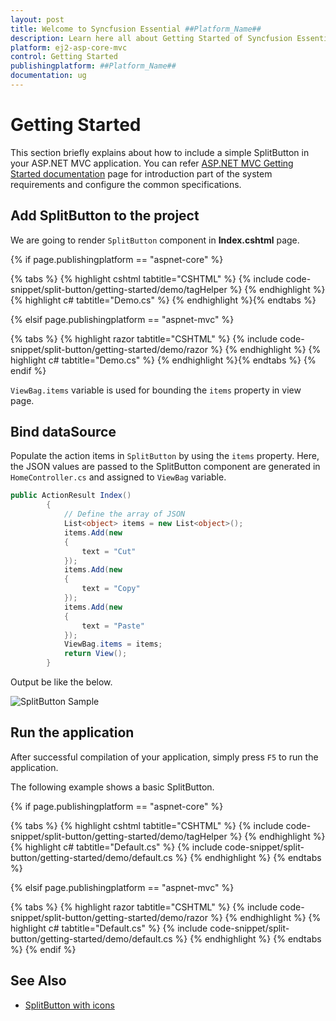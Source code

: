 ```yaml
---
layout: post
title: Welcome to Syncfusion Essential ##Platform_Name##
description: Learn here all about Getting Started of Syncfusion Essential ##Platform_Name## widgets based on HTML5 and jQuery.
platform: ej2-asp-core-mvc
control: Getting Started
publishingplatform: ##Platform_Name##
documentation: ug
---
```



# Getting Started

This section briefly explains about how to include a simple SplitButton in your ASP.NET MVC application. You can refer [ASP.NET MVC Getting Started documentation](../getting-started) page for introduction part of the system requirements and configure the common specifications.

## Add SplitButton to the project

We are going to render `SplitButton` component in **Index.cshtml** page.

{% if page.publishingplatform == "aspnet-core" %}

{% tabs %}
{% highlight cshtml tabtitle="CSHTML" %}
{% include code-snippet/split-button/getting-started/demo/tagHelper %}
{% endhighlight %}
{% highlight c# tabtitle="Demo.cs" %}
{% endhighlight %}{% endtabs %}

{% elsif page.publishingplatform == "aspnet-mvc" %}

{% tabs %}
{% highlight razor tabtitle="CSHTML" %}
{% include code-snippet/split-button/getting-started/demo/razor %}
{% endhighlight %}
{% highlight c# tabtitle="Demo.cs" %}
{% endhighlight %}{% endtabs %}
{% endif %}



`ViewBag.items` variable is used for bounding the `items` property in view page.

## Bind dataSource

Populate the action items in `SplitButton` by using the `items` property. Here, the JSON values are passed to the
SplitButton component are generated in `HomeController.cs` and assigned to `ViewBag` variable.

```cs
public ActionResult Index()
        {
            // Define the array of JSON
            List<object> items = new List<object>();
            items.Add(new
            {
                text = "Cut"
            });
            items.Add(new
            {
                text = "Copy"
            });
            items.Add(new
            {
                text = "Paste"
            });
            ViewBag.items = items;
            return View();
        }

```

Output be like the below.

![SplitButton Sample](./images/split-button.PNG)

## Run the application

 After successful compilation of your application, simply press `F5` to run the application.

 The following example shows a basic SplitButton.

{% if page.publishingplatform == "aspnet-core" %}

{% tabs %}
{% highlight cshtml tabtitle="CSHTML" %}
{% include code-snippet/split-button/getting-started/demo/tagHelper %}
{% endhighlight %}
{% highlight c# tabtitle="Default.cs" %}
{% include code-snippet/split-button/getting-started/demo/default.cs %}
{% endhighlight %}
{% endtabs %}

{% elsif page.publishingplatform == "aspnet-mvc" %}

{% tabs %}
{% highlight razor tabtitle="CSHTML" %}
{% include code-snippet/split-button/getting-started/demo/razor %}
{% endhighlight %}
{% highlight c# tabtitle="Default.cs" %}
{% include code-snippet/split-button/getting-started/demo/default.cs %}
{% endhighlight %}
{% endtabs %}
{% endif %}



## See Also

* [SplitButton with icons](./icons#splitbutton-icons)